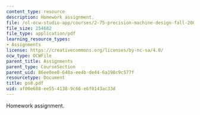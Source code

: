 ```yaml
---
content_type: resource
description: Homework assignment.
file: /ol-ocw-studio-app/courses/2-75-precision-machine-design-fall-2001/af00e688ee5541389c66e6f0143ac33d_ps8.pdf
file_size: 254682
file_type: application/pdf
learning_resource_types:
- Assignments
license: https://creativecommons.org/licenses/by-nc-sa/4.0/
ocw_type: OCWFile
parent_title: Assignments
parent_type: CourseSection
parent_uid: 86ee0ee8-648a-ee4b-de44-6a198c9c577f
resourcetype: Document
title: ps8.pdf
uid: af00e688-ee55-4138-9c66-e6f0143ac33d
---
```

Homework assignment.